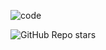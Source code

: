 ![code](https://user-images.githubusercontent.com/93636117/197222350-921fdec1-2757-4157-b0f2-70bef25c8696.png)

![GitHub Repo stars](https://img.shields.io/github/stars/{SahilDave04}/{Vacuum-Cleaner-Agent-for-Two-Rooms}?style=social)
